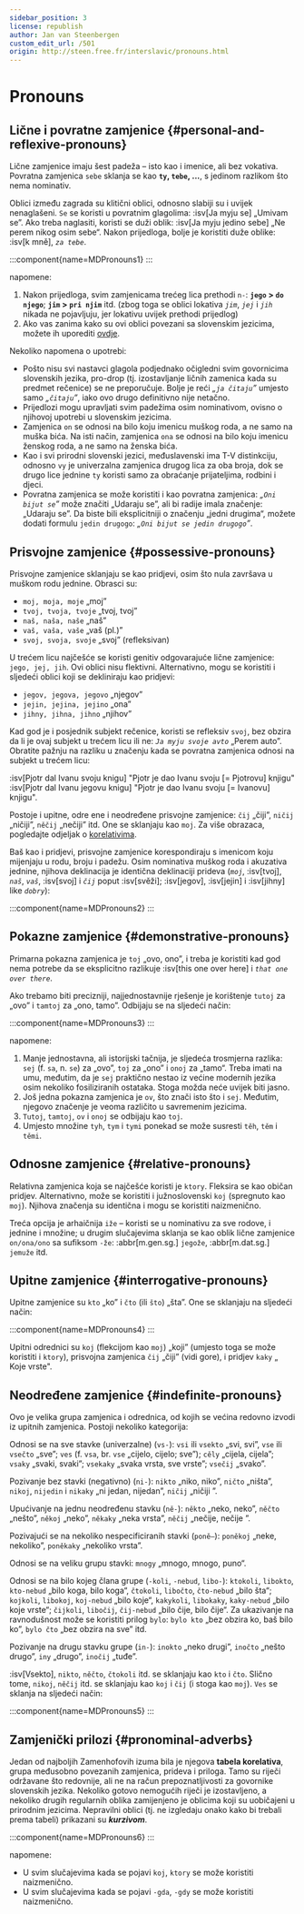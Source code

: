 ```yaml
---
sidebar_position: 3
license: republish
author: Jan van Steenbergen
custom_edit_url: /501
origin: http://steen.free.fr/interslavic/pronouns.html
---
```


# Pronouns

## Lične i povratne zamjenice \{#personal-and-reflexive-pronouns}

Lične zamjenice imaju šest padeža – isto kao i imenice, ali bez vokativa. Povratna zamjenica `sebe` sklanja se kao **`ty`, `tebe`, ...**, s jedinom razlikom što nema nominativ.

Oblici između zagrada su klitični oblici, odnosno slabiji su i uvijek nenaglašeni. `Se` se koristi u povratnim glagolima: :isv[Ja myju se] „Umivam se”. Ako treba naglasiti, koristi se duži oblik: :isv[Ja myju jedino sebe] „Ne perem nikog osim sebe“. Nakon prijedloga, bolje je koristiti duže oblike: :isv[k mně], _`za tebe`_.

:::component{name=MDPronouns1}
:::

napomene:

1. Nakon prijedloga, svim zamjenicama trećeg lica prethodi `n-`: **`jego` > `do njego`**; **`jim` > `pri njim`** itd. (zbog toga se oblici lokativa _`jim`_, _`jej`_ i _`jih`_ nikada ne pojavljuju, jer lokativu uvijek prethodi prijedlog)
2. Ako vas zanima kako su ovi oblici povezani sa slovenskim jezicima, možete ih uporediti [ovdje][1].

Nekoliko napomena o upotrebi:

- Pošto nisu svi nastavci glagola podjednako očigledni svim govornicima slovenskih jezika, pro-drop (tj. izostavljanje ličnih zamenica kada su predmet rečenice) se ne preporučuje. Bolje je reći _„`ja čitaju`”_ umjesto samo _„`čitaju`”_, iako ovo drugo definitivno nije netačno.
- Prijedlozi mogu upravljati svim padežima osim nominativom, ovisno o njihovoj upotrebi u slovenskim jezicima.
- Zamjenica `on` se odnosi na bilo koju imenicu muškog roda, a ne samo na muška bića. Na isti način, zamjenica `ona` se odnosi na bilo koju imenicu ženskog roda, a ne samo na ženska bića.
- Kao i svi prirodni slovenski jezici, međuslavenski ima T-V distinkciju, odnosno `vy` je univerzalna zamjenica drugog lica za oba broja, dok se drugo lice jednine `ty` koristi samo za obraćanje prijateljima, rodbini i djeci.
- Povratna zamjenica se može koristiti i kao povratna zamjenica: _„`Oni bijut se`”_ može značiti „Udaraju se”, ali bi radije imala značenje: „Udaraju se”. Da biste bili eksplicitniji o značenju „jedni drugima“, možete dodati formulu `jedin drugogo`: _„`Oni bijut se jedin drugogo`”_.

## Prisvojne zamjenice \{#possessive-pronouns}

Prisvojne zamjenice sklanjaju se kao pridjevi, osim što nula završava u muškom rodu jednine. Obrasci su:

- `moj, moja, moje` „moj”
- `tvoj, tvoja, tvoje` „tvoj, tvoj”
- `naš, naša, naše` „naš”
- `vaš, vaša, vaše` „vaš (pl.)”
- `svoj, svoja, svoje` „svoj” (refleksivan)

U trećem licu najčešće se koristi genitiv odgovarajuće lične zamjenice: `jego, jej, jih`. Ovi oblici nisu flektivni. Alternativno, mogu se koristiti i sljedeći oblici koji se dekliniraju kao pridjevi:

- `jegov, jegova, jegovo` „njegov”
- `jejin, jejina, jejino` „ona”
- `jihny, jihna, jihno` „njihov”

Kad god je i posjednik subjekt rečenice, koristi se refleksiv `svoj`, bez obzira da li je ovaj subjekt u trećem licu ili ne: _`Ja myju svoje avto`_ „Perem auto”. Obratite pažnju na razliku u značenju kada se povratna zamjenica odnosi na subjekt u trećem licu:

:isv[Pjotr dal Ivanu svoju knigu] "Pjotr je dao Ivanu svoju \[= Pjotrovu] knjigu"
:isv[Pjotr dal Ivanu jegovu knigu] "Pjotr je dao Ivanu svoju \[= Ivanovu] knjigu".

Postoje i upitne, odre ene i neodređene prisvojne zamjenice: `čij` „čiji”, `ničij` „ničiji”, `něčij` „nečiji” itd. One se sklanjaju kao `moj`. Za više obrazaca, pogledajte odjeljak o [korelativima][2].

Baš kao i pridjevi, prisvojne zamjenice korespondiraju s imenicom koju mijenjaju u rodu, broju i padežu. Osim nominativa muškog roda i akuzativa jednine, njihova deklinacija je identična deklinaciji prideva (_`moj`_, :isv[tvoj], _`naš`_, _`vaš`_, :isv[svoj] i _`čij`_ poput :isv[svěži]; :isv[jegov], :isv[jejin] i :isv[jihny] like _`dobry`_):

:::component{name=MDPronouns2}
:::

## Pokazne zamjenice \{#demonstrative-pronouns}

Primarna pokazna zamjenica je `toj` „ovo, ono”, i treba je koristiti kad god nema potrebe da se eksplicitno razlikuje :isv[this one over here] i _`that one over there`_.

Ako trebamo biti precizniji, najjednostavnije rješenje je korištenje `tutoj` za „ovo” i `tamtoj` za „ono, tamo”. Odbijaju se na sljedeći način:

:::component{name=MDPronouns3}
:::

napomene:

1. Manje jednostavna, ali istorijski tačnija, je sljedeća trosmjerna razlika: `sej` (f. `sa`, n. `se`) za „ovo”, `toj` za „ono” i `onoj` za „tamo“. Treba imati na umu, međutim, da je `sej` praktično nestao iz većine modernih jezika osim nekoliko fosiliziranih ostataka. Stoga možda neće uvijek biti jasno.
2. Još jedna pokazna zamjenica je `ov`, što znači isto što i `sej`. Međutim, njegovo značenje je veoma različito u savremenim jezicima.
3. `Tutoj`, `tamtoj`, `ov` i `onoj` se odbijaju kao `toj`.
4. Umjesto množine `tyh`, `tym` i `tymi` ponekad se može susresti `těh`, `těm` i `těmi`.

## Odnosne zamjenice \{#relative-pronouns}

Relativna zamjenica koja se najčešće koristi je `ktory`. Fleksira se kao običan pridjev. Alternativno, može se koristiti i južnoslovenski `koj` (spregnuto kao `moj`). Njihova značenja su identična i mogu se koristiti naizmenično.

Treća opcija je arhaičnija `iže` – koristi se u nominativu za sve rodove, i jednine i množine; u drugim slučajevima sklanja se kao oblik lične zamjenice `on/ona/ono` sa sufiksom `-že`: :abbr[m.gen.sg.] `jegože`, :abbr[m.dat.sg.] `jemuže` itd.

## Upitne zamjenice \{#interrogative-pronouns}

Upitne zamjenice su `kto` „ko” i `čto` (ili `što`) „šta”. One se sklanjaju na sljedeći način:

:::component{name=MDPronouns4}
:::

Upitni odrednici su `koj` (flekcijom kao `moj`) „koji” (umjesto toga se može koristiti i `ktory`), prisvojna zamjenica `čij` „čiji” (vidi gore), i pridjev `kaky` „ Koje vrste".

## Neodređene zamjenice \{#indefinite-pronouns}

Ovo je velika grupa zamjenica i odrednica, od kojih se većina redovno izvodi iz upitnih zamjenica. Postoji nekoliko kategorija:

Odnosi se na sve stavke (univerzalne) (`vs-`): `vsi` ili `vsekto` „svi, svi”, `vse` ili `vsečto` „sve”; `ves` (f. `vsa`, br. `vse` „cijelo, cijelo; sve”); `cěly` „cijela, cijela”; `vsaky` „svaki, svaki”; `vsekaky` „svaka vrsta, sve vrste”; `vsečij` „svako”.

Pozivanje bez stavki (negativno) (`ni-`): `nikto` „niko, niko”, `ničto` „ništa”, `nikoj`, `nijedin` i `nikaky` „ni jedan, nijedan”, `ničij` „ničiji ”.

Upućivanje na jednu neodređenu stavku (`ně-`): `někto` „neko, neko”, `něčto` „nešto”, `někoj` „neko”, `někaky` „neka vrsta”, `něčij` „nečije, nečije ”.

Pozivajući se na nekoliko nespecificiranih stavki (`poně–`): `poněkoj` „neke, nekoliko”, `poněkaky` „nekoliko vrsta”.

Odnosi se na veliku grupu stavki: `mnogy` „mnogo, mnogo, puno“.

Odnosi se na bilo kojeg člana grupe (`-koli`, `-nebud`, `libo-`): `ktokoli`, `libokto`, `kto-nebud` „bilo koga, bilo koga“, `čtokoli`, `libočto`, `čto-nebud` „bilo šta“; `kojkoli`, `libokoj`, `koj-nebud` „bilo koje“, `kakykoli`, `libokaky`, `kaky-nebud` „bilo koje vrste“; `čijkoli`, `libočij`, `čij-nebud` „bilo čije, bilo čije“. Za ukazivanje na ravnodušnost može se koristiti prilog `bylo`: `bylo kto` „bez obzira ko, baš bilo ko”, `bylo čto` „bez obzira na sve” itd.

Pozivanje na drugu stavku grupe (`in-`): `inokto` „neko drugi”, `inočto` „nešto drugo”, `iny` „drugo”, `inočij` „tuđe”.

:isv[Vsekto], `nikto`, `něčto`, `čtokoli` itd. se sklanjaju kao `kto` i `čto`. Slično tome, `nikoj`, `něčij` itd. se sklanjaju kao `koj` i `čij` (i stoga kao `moj`). `Ves` se sklanja na sljedeći način:

:::component{name=MDPronouns5}
:::

## Zamjenički prilozi \{#pronominal-adverbs}

Jedan od najboljih Zamenhofovih izuma bila je njegova **tabela korelativa**, grupa međusobno povezanih zamjenica, prideva i priloga. Tamo su riječi održavane što redovnije, ali ne na račun prepoznatljivosti za govornike slovenskih jezika. Nekoliko gotovo nemogućih riječi je izostavljeno, a nekoliko drugih regularnih oblika zamijenjeno je oblicima koji su uobičajeni u prirodnim jezicima. Nepravilni oblici (tj. ne izgledaju onako kako bi trebali prema tabeli) prikazani su _**kurzivom**_.

:::component{name=MDPronouns6}
:::

napomene:

- U svim slučajevima kada se pojavi `koj`, `ktory` se može koristiti naizmenično.
- U svim slučajevima kada se pojavi `-gda`, `-gdy` se može koristiti naizmenično.

[1]: http://steen.free.fr/interslavic/slavic_pronouns.html
[2]: #pronominal_adverbs
